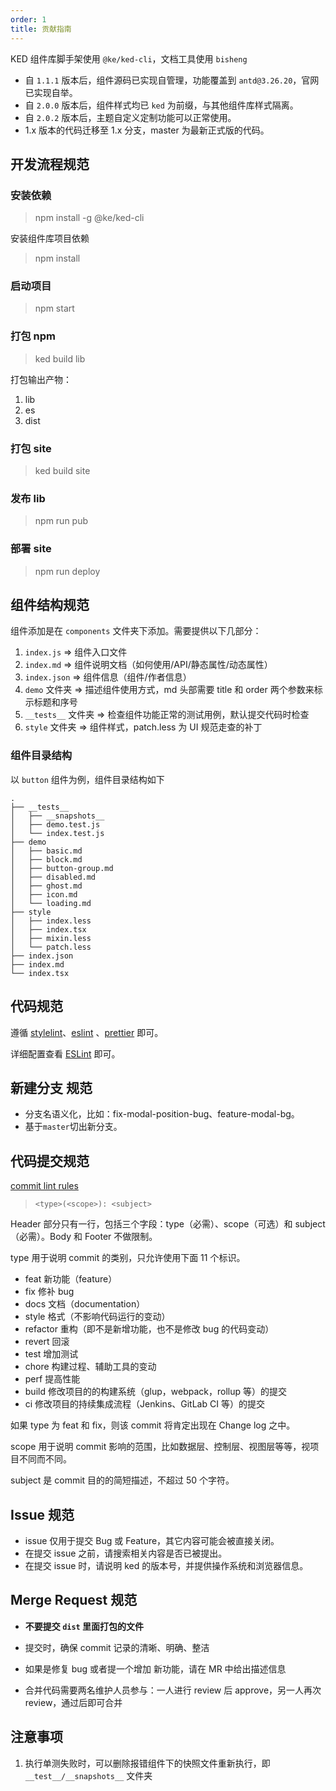 ```yaml
---
order: 1
title: 贡献指南
---
```


KED 组件库脚手架使用 `@ke/ked-cli`，文档工具使用 `bisheng`

- 自 `1.1.1` 版本后，组件源码已实现自管理，功能覆盖到 `antd@3.26.20`，官网已实现自举。
- 自 `2.0.0` 版本后，组件样式均已 `ked` 为前缀，与其他组件库样式隔离。
- 自 `2.0.2` 版本后，主题自定义定制功能可以正常使用。
- 1.x 版本的代码迁移至 1.x 分支，master 为最新正式版的代码。

## 开发流程规范

### 安装依赖

> npm install -g @ke/ked-cli

安装组件库项目依赖

> npm install

### 启动项目

> npm start

### 打包 npm

> ked build lib

打包输出产物：

1. lib
2. es
3. dist

### 打包 site

> ked build site

### 发布 lib

> npm run pub

### 部署 site

> npm run deploy

## 组件结构规范

组件添加是在 `components` 文件夹下添加。需要提供以下几部分：

1. `index.js` => 组件入口文件
2. `index.md` => 组件说明文档（如何使用/API/静态属性/动态属性）
3. `index.json` => 组件信息（组件/作者信息）
4. `demo` 文件夹 => 描述组件使用方式，md 头部需要 title 和 order 两个参数来标示标题和序号
5. `__tests__` 文件夹 => 检查组件功能正常的测试用例，默认提交代码时检查
6. `style` 文件夹 => 组件样式，patch.less 为 UI 规范走查的补丁

### 组件目录结构

以 `button` 组件为例，组件目录结构如下

```tree
.
├── __tests__
│   ├── __snapshots__
│   ├── demo.test.js
│   └── index.test.js
├── demo
│   ├── basic.md
│   ├── block.md
│   ├── button-group.md
│   ├── disabled.md
│   ├── ghost.md
│   ├── icon.md
│   └── loading.md
├── style
│   ├── index.less
│   ├── index.tsx
│   ├── mixin.less
│   └── patch.less
├── index.json
├── index.md
└── index.tsx
```

## 代码规范

遵循 [stylelint](https://stylelint.io/)、[eslint](https://eslint.org/) 、[prettier](https://prettier.io/) 即可。

详细配置查看 [ESLint](./.eslintrc.js) 即可。

## 新建分支 规范

- 分支名语义化，比如：fix-modal-position-bug、feature-modal-bg。
- 基于`master`切出新分支。

## 代码提交规范

[commit lint rules](https://commitlint.js.org/#/reference-rules?id=rules)

> `<type>(<scope>): <subject>`

Header 部分只有一行，包括三个字段：type（必需）、scope（可选）和 subject（必需）。Body 和 Footer 不做限制。

type 用于说明 commit 的类别，只允许使用下面 11 个标识。

- feat 新功能（feature）
- fix 修补 bug
- docs 文档（documentation）
- style 格式（不影响代码运行的变动）
- refactor 重构（即不是新增功能，也不是修改 bug 的代码变动）
- revert 回滚
- test 增加测试
- chore 构建过程、辅助工具的变动
- perf 提高性能
- build 修改项目的的构建系统（glup，webpack，rollup 等）的提交
- ci 修改项目的持续集成流程（Jenkins、GitLab CI 等）的提交

如果 type 为 feat 和 fix，则该 commit 将肯定出现在 Change log 之中。

scope 用于说明 commit 影响的范围，比如数据层、控制层、视图层等等，视项目不同而不同。

subject 是 commit 目的的简短描述，不超过 50 个字符。

## Issue 规范

- issue 仅用于提交 Bug 或 Feature，其它内容可能会被直接关闭。
- 在提交 issue 之前，请搜索相关内容是否已被提出。
- 在提交 issue 时，请说明 ked 的版本号，并提供操作系统和浏览器信息。

## Merge Request 规范

- **不要提交 `dist` 里面打包的文件**

- 提交时，确保 commit 记录的清晰、明确、整洁

- 如果是修复 bug 或者提一个增加 新功能，请在 MR 中给出描述信息

- 合并代码需要两名维护人员参与：一人进行 review 后 approve，另一人再次 review，通过后即可合并

## 注意事项

1. 执行单测失败时，可以删除报错组件下的快照文件重新执行，即 `__test__/__snapshots__` 文件夹
